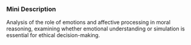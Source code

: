 ### Mini Description

Analysis of the role of emotions and affective processing in moral reasoning, examining whether emotional understanding or simulation is essential for ethical decision-making.
